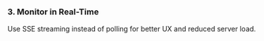 ### 3. Monitor in Real-Time

Use SSE streaming instead of polling for better UX and reduced server load.
